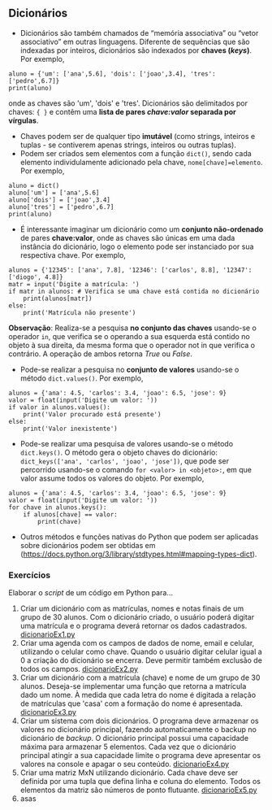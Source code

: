 ## Dicionários

- Dicionários são também chamados de “memória associativa” ou “vetor associativo” em outras linguagens. Diferente de sequências que são indexadas por inteiros, dicionários são indexados por **chaves (*keys*)**.  Por exemplo,  

```
aluno = {'um': ['ana',5.6], 'dois': ['joao',3.4], 'tres': ['pedro',6.7]}
print(aluno)
```
onde as chaves são 'um', 'dois' e 'tres'. Dicionários são delimitados por chaves: `{ }` e contêm uma **lista de pares *chave:valor* separada por vírgulas**.

- Chaves podem ser de qualquer tipo **imutável** (como strings, inteiros e tuplas - se contiverem apenas strings, inteiros ou outras tuplas).
- Podem ser criados sem elementos com a função `dict()`, sendo cada elemento individulamente adicionado pela chave, `nome[chave]=elemento`. Por exemplo,  

```
aluno = dict()
aluno['um'] = ['ana',5.6]
aluno['dois'] = ['joao',3.4]
aluno['tres'] = ['pedro',6.7]
print(aluno)
```

- É interessante imaginar um dicionário como um **conjunto não-ordenado** de pares **chave:valor**, onde as chaves são únicas em uma dada instância do dicionário, logo o elemento pode ser instanciado por sua respectiva chave. Por exemplo,  

```
alunos = {'12345': ['ana', 7.8], '12346': ['carlos', 8.8], '12347': ['diogo', 4.8]}
matr = input('Digite a matrícula: ')
if matr in alunos: # Verifica se uma chave está contida no dicionário
    print(alunos[matr])
else:
    print('Matrícula não presente')
```
**Observação**: Realiza-se a pesquisa **no conjunto das chaves** usando-se o operador `in`, que verifica se o operando a sua esquerda está contido no objeto à sua direita, da mesma forma que o operador not in que verifica o contrário. A operação de ambos retorna *True* ou *False*.

- Pode-se realizar a pesquisa no **conjunto de valores** usando-se o método `dict.values()`. Por exemplo,    

```
alunos = {'ana': 4.5, 'carlos': 3.4, 'joao': 6.5, 'jose': 9}
valor = float(input('Digite um valor: '))
if valor in alunos.values():
    print('Valor procurado está presente')
else:
    print('Valor inexistente')
```

- Pode-se realizar uma pesquisa de valores usando-se o método `dict.keys()`. O método gera o objeto chaves do dicionário: `dict_keys(['ana', 'carlos', 'joao', 'jose'])`, que pode ser percorrido usando-se o comando `for <valor> in <objeto>:`, em que valor assume todos os valores do objeto. Por exemplo,   

```
alunos = {'ana': 4.5, 'carlos': 3.4, 'joao': 6.5, 'jose': 9}
valor = float(input('Digite um valor: '))
for chave in alunos.keys():
    if alunos[chave] == valor:
        print(chave)
```

- Outros métodos e funções nativas do Python que podem ser aplicadas sobre dicionários podem ser obtidas em (https://docs.python.org/3/library/stdtypes.html#mapping-types-dict).  

### Exercícios  
Elaborar o *script* de um código em Python para...
1. Criar um dicionário com as matrículas, nomes e notas finais de um grupo de 30 alunos. Com o dicionário criado, o usuário poderá digitar uma matrícula e o programa deverá retornar os dados cadastrados. [dicionarioEx1.py](https://github.com/claytonjasilva/prog_exemplos/blob/main/dicionarioEx1.py)
2. Criar uma agenda com os campos de dados de nome, email e celular, utilizando o celular como chave.
Quando o usuário digitar celular igual a 0 a criação do dicionário se encerra.
Deve permitir também exclusão de todos os campos. [dicionarioEx2.py](https://github.com/claytonjasilva/prog_exemplos/blob/main/dicionarioEx2.py)
3. Criar um dicionário com a matrícula (chave) e nome de um grupo de 30 alunos.
Deseja-se implementar uma função que retorna a matrícula dado um nome.
À medida que cada letra do nome é digitada a relação de matrículas que 'casa' com a formação do nome é apresentada.
[dicionarioEx3.py](https://github.com/claytonjasilva/prog_exemplos/blob/main/dicionarioEx3.py)
4. Criar um sistema com dois dicionários. O programa deve armazenar os valores no dicionário principal, fazendo automaticamente o backup no dicionário de *backup*. O dicionário principal possui uma capacidade máxima para armazenar 5 elementos.
Cada vez que o dicionário principal atingir a sua capacidade limite o programa deve apresentar os valores na console e apagar o seu conteúdo.
[dicionarioEx4.py](https://github.com/claytonjasilva/prog_exemplos/blob/main/dicionarioEx4.py)
5. Criar uma matriz MxN utilizando dicionário. Cada chave deve ser definida por uma tupla que defina linha e coluna do elemento.
Todos os elementos da matriz são números de ponto flutuante. [dicionarioEx5.py](https://github.com/claytonjasilva/prog_exemplos/blob/main/dicionarioEx5.py)
6. asas






